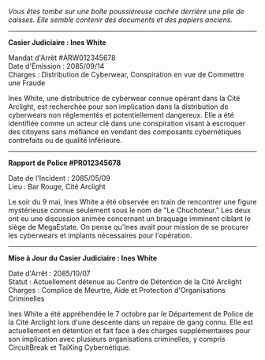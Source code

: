 _Vous êtes tombé sur une boîte poussiéreuse cachée derrière une pile de caisses. Elle semble contenir des documents et des papiers anciens._

---

**Casier Judiciaire : Ines White**

Mandat d'Arrêt #ARW012345678  
Date d'Émission : 2085/09/14  
Charges : Distribution de Cyberwear, Conspiration en vue de Commettre une Fraude

Ines White, une distributrice de cyberwear connue opérant dans la Cité Arclight, est recherchée pour son implication dans la distribution de cyberwears non réglementés et potentiellement dangereux. Elle a été identifiée comme un acteur clé dans une conspiration visant à escroquer des citoyens sans méfiance en vendant des composants cybernétiques contrefaits ou de qualité inférieure.

---

**Rapport de Police #PR012345678**

Date de l'Incident : 2085/05/09  
Lieu : Bar Rouge, Cité Arclight

Le soir du 9 mai, Ines White a été observée en train de rencontrer une figure mystérieuse connue seulement sous le nom de "Le Chuchoteur." Les deux ont eu une discussion animée concernant un braquage imminent ciblant le siège de MegaEstate. On pense qu'Ines avait pour mission de se procurer les cyberwears et implants nécessaires pour l'opération.

---

**Mise à Jour du Casier Judiciaire : Ines White**

Date d'Arrêt : 2085/10/07  
Statut : Actuellement détenue au Centre de Détention de la Cité Arclight  
Charges : Complice de Meurtre, Aide et Protection d'Organisations Criminelles

Ines White a été appréhendée le 7 octobre par le Département de Police de la Cité Arclight lors d'une descente dans un repaire de gang connu. Elle est actuellement en détention et fait face à des charges supplémentaires pour son implication avec plusieurs organisations criminelles, y compris CircuitBreak et TaiXing Cybernétique.
